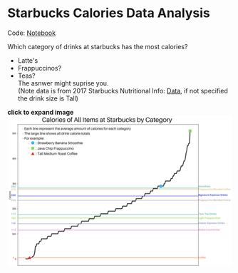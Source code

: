 # Starbucks Calories Data Analysis
Code: [Notebook](starbucks_data_analysis.ipynb)

Which category of drinks at starbucks has the most calories? 
- Latte's 
- Frappuccinos? 
- Teas?     
The asnwer might suprise you.      
(Note data is from 2017 Starbucks Nutritional Info: [Data](starbucks_drinkMenu_expanded.csv), if not specified the drink size is Tall)

**click to expand image**
![image](chart_marks.png)
